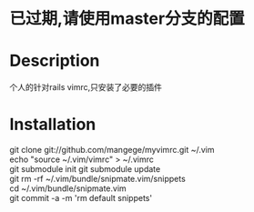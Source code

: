 # 已过期,请使用master分支的配置

# Description
  个人的针对rails vimrc,只安装了必要的插件

# Installation
git clone git://github.com/mangege/myvimrc.git ~/.vim  
echo "source ~/.vim/vimrc" > ~/.vimrc  
git submodule init 
git submodule update  
git rm -rf ~/.vim/bundle/snipmate.vim/snippets  
cd ~/.vim/bundle/snipmate.vim  
git commit -a -m 'rm default snippets'  
